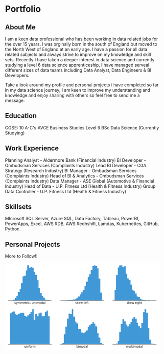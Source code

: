 # Portfolio

## About Me

I am a keen data professional who has been working in data related jobs for the over 15 years. I was orginally born in the south of England but moved to the North West of England at an early age. I have a passion for all data related subjects and always strive to improve on my knowledge and skill sets. Recently I have taken a deeper interest in data science and currently studying a level 6 data science apprenticeship, I have managed serveal different sizes of data teams including Data Analyst, Data Engineers & BI Developers.

Take a look around my profile and personal projects i have completed so far in my data science journey, I am keen to improve my understanding and knowledge and enjoy sharing with others so feel free to send me a message.

## Education

CGSE: 10 A-C's
AVCE Business Studies
Level 6 BSc Data Science (Currently Studying)

## Work Experience

Planning Analyst - Aldermore Bank (Financial Industry)
BI Developer - Ombudsman Services (Complaints Industry)
Lead BI Developer - CGA Strategy (Research Industry)
BI Manager - Ombudsman Services (Complaints Industry) 
Head of BI & Analytics - Ombudsman Services (Complaints Industry)
Data Manager - ASE Global (Automotive & Financial Industry)
Head of Data - U.P. Fitness Ltd (Health & Fitness Industry)
Group Data Controller - U.P. Fitness Ltd (Health & Fitness Industry)

## Skillsets

MIcrosoft SQL Server, Azure SQL, Data Factory, Tableau, PowerBI, PowerApps, Excel, AWS RDB, AWS Redhshift, Lamdas, Kubernettes, GitHub, Python.

## Personal Projects

More to Follow!!

![Histogram](assets/histogram-example-2.png)

